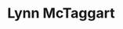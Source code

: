 ---
id: 4
title: "Lynn McTaggart"
image: "img/lynn_mctaggart.jpg"
type: "Keynote"
about: "Text about speaker"
name_event: ""
date_event: "February 1st 2019"
time_event: "00:00"
summary_event: ""
draft: false
---
